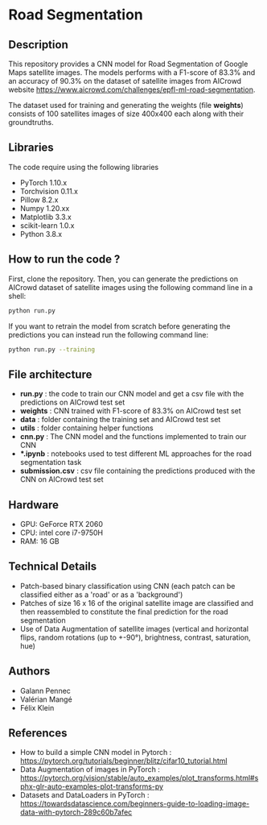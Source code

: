 # Road Segmentation 

## Description

This repository provides a CNN model for Road Segmentation of Google Maps satellite images. The models performs with a F1-score of 83.3% and an accuracy of 90.3% on the dataset of satellite images from AICrowd website https://www.aicrowd.com/challenges/epfl-ml-road-segmentation.

The dataset used for training and generating the weights (file **weights**) consists of 100 satellites images of size 400x400 each along with their groundtruths.

## Libraries

The code require using the following libraries
- PyTorch 1.10.x
- Torchvision 0.11.x
- Pillow 8.2.x
- Numpy 1.20.xx
- Matplotlib 3.3.x
- scikit-learn 1.0.x
- Python 3.8.x

## How to run the code ?

First, clone the repository. Then, you can generate the predictions on AICrowd dataset of satellite images using the following command line in a shell:

```bash
python run.py
```

If you want to retrain the model from scratch before generating the predictions you can instead run the following command line:

```bash
python run.py --training
```

## File architecture
* **run.py** : the code to train our CNN model and get a csv file with the predictions on AICrowd test set
* **weights** : CNN trained with F1-score of 83.3% on AICrowd test set
* **data** : folder containing the training set and AICrowd test set
* **utils** : folder containing helper functions
* **cnn.py** : The CNN model and the functions implemented to train our CNN
* **\*.ipynb** : notebooks used to test different ML approaches for the road segmentation task
* **submission.csv** : csv file containing the predictions produced with the CNN on AICrowd test set

## Hardware

- GPU: GeForce RTX 2060
- CPU: intel core i7-9750H
- RAM: 16 GB

## Technical Details

* Patch-based binary classification using CNN (each patch can be classified either as a 'road' or as a 'background')
* Patches of size 16 x 16 of the original satellite image are classified and then reassembled to constitute the final prediction for the road segmentation
* Use of Data Augmentation of satellite images (vertical and horizontal flips, random rotations (up to +-90°), brightness, contrast, saturation, hue)

## Authors
* Galann Pennec
* Valérian Mangé
* Félix Klein

## References

* How to build a simple CNN model in Pytorch : https://pytorch.org/tutorials/beginner/blitz/cifar10_tutorial.html
* Data Augmentation of images in PyTorch : https://pytorch.org/vision/stable/auto_examples/plot_transforms.html#sphx-glr-auto-examples-plot-transforms-py
* Datasets and DataLoaders in PyTorch : https://towardsdatascience.com/beginners-guide-to-loading-image-data-with-pytorch-289c60b7afec
